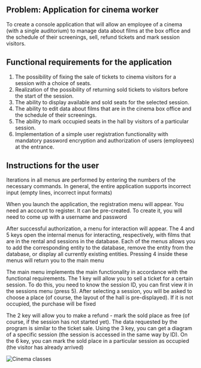 ## Problem: Application for cinema worker
To create a console application that will allow an employee
of a cinema (with a single auditorium) to manage data about films
at the box office and the schedule of their screenings, sell,
refund tickets and mark session visitors.

## Functional requirements for the application
1. The possibility of fixing the sale of tickets to cinema visitors for a session with a choice of seats.
2. Realization of the possibility of returning sold tickets to visitors before the start of the session.
3. The ability to display available and sold seats for the selected session.
4. The ability to edit data about films that are in the cinema box office and the schedule of their screenings.
5. The ability to mark occupied seats in the hall by visitors of a particular session.
6. Implementation of a simple user registration functionality with mandatory password encryption and authorization of users (employees) at the entrance.

## Instructions for the user
Iterations in all menus are performed by entering the numbers of the necessary commands. In general, the entire application supports incorrect input (empty lines, incorrect input formats)

When you launch the application, the registration menu will appear. You need an account to register. It can be pre-created. To create it, you will need to come up with a username and password

After successful authorization, a menu for interaction will appear. The 4 and 5 keys open the internal menus for interacting, respectively, with films that are in the rental and sessions in the database. Each of the menus allows you to add the corresponding entity to the database, remove the entity from the database, or display all currently existing entities. Pressing 4 inside these menus will return you to the main menu

The main menu implements the main functionality in accordance with the functional requirements. The 1 key will allow you to sell a ticket for a certain session. To do this, you need to know the session ID, you can first view it in the sessions menu (press 5). After selecting a session, you will be asked to choose a place (of course, the layout of the hall is pre-displayed). If it is not occupied, the purchase will be fixed

The 2 key will allow you to make a refund - mark the sold place as free (of course, if the session has not started yet). The data requested by the program is similar to the ticket sale. Using the 3 key, you can get a diagram of a specific session (the session is accessed in the same way by ID). On the 6 key, you can mark the sold place in a particular session as occupied (the visitor has already arrived)

![Cinema classes](https://github.com/vadiikkk/Application-for-cinema-worker/assets/132217692/23c6d0d6-38fc-471b-ba5f-c4da25c02a4b)
